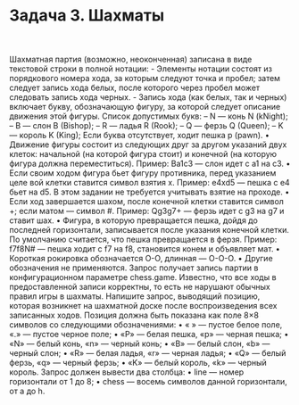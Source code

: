 <h1>Задача 3. Шахматы</h1>
<br>
<br>Шахматная партия (возможно, неоконченная) записана в виде текстовой строки в полной нотации:
-	Элементы нотации состоят из порядкового номера хода, за которым следуют точка и пробел; затем следует запись хода белых, после которого через пробел может следовать запись хода черных.
-	Запись хода (как белых, так и черных) включает букву, обозначающую фигуру, за которой следует описание движения этой фигуры. Список допустимых букв:
–	N — конь N (kNight);
–	B — слон B (Bishop);
–	R — ладья R (Rook);
–	Q — ферзь Q (Queen);
–	K — король K (King);
Если буква отсутствует, ходит пешка p (pawn).
•	Движение фигуры состоит из следующих друг за другом указаний двух клеток: начальной (на которой фигура стоит) и конечной (на которую фигура должна переместиться).
Пример: Ba1c3 — слон идет с a1 на c3.
•	Если своим ходом фигура бьет фигуру противника, перед указанием целе вой клетки ставится символ взятия x.
Пример: e4xd5 — пешка с e4 бьет на d5.
В этом задании не требуется учитывать взятие на проходе.
•	Если ход завершается шахом, после конечной клетки ставится символ +; если матом — символ #.
Пример: Qg3g7+ — ферзь идет с g3 на g7 и ставит шах.
•	Фигура, в которую превращается пешка, дойдя до последней горизонтали, записывается после указания конечной клетки. По умолчанию считается, что пешка превращается в ферзя.
Пример: f7f8N# — пешка ходит с f7 на f8, становится конем и объявляет мат.
•	Короткая рокировка обозначается O-O, длинная — O-O-O.
•	Другие обозначения не применяются.
Запрос получает запись партии в конфигурационном параметре chess.game. Известно, что все ходы в предоставленной записи корректны, то есть не нарушают обычных правил игры в шахматы.
Напишите запрос, выводящий позицию, которая возникнет на шахматной доске после воспроизведения всех записанных ходов. Позиция должна быть показана как поле 8×8 символов со следующими обозначениями:
•	« » — пустое белое поле, «.» — пустое черное поле;
•	«P» — белая пешка, «p» — черная пешка;
•	«N» — белый конь, «n» — черный конь;
•	«B» — белый слон, «b» — черный слон;
•	«R» — белая ладья, «r» — черная ладья;
•	«Q» — белый ферзь, «q» — черный ферзь;
•	«K» — белый король, «k» — черный король. Запрос должен вывести два столбца:
•	line — номер горизонтали от 1 до 8;
•	chess — восемь символов данной горизонтали, от a до h.
